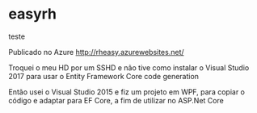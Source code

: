 # easyrh
teste

Publicado no Azure
http://rheasy.azurewebsites.net/

Troquei o meu HD por um SSHD e não tive como instalar o Visual Studio 2017 para usar o Entity Framework Core code generation

Então usei o Visual Studio 2015 e fiz um projeto em WPF, para copiar o código e adaptar para EF Core, a fim de utilizar no ASP.Net Core
